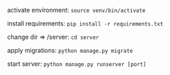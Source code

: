 activate environment:
```source venv/bin/activate```

install requirements:
```pip install -r requirements.txt```

change dir => /server:
```cd server```

apply migrations:
```python manage.py migrate```

start server:
```python manage.py runserver [port]```
